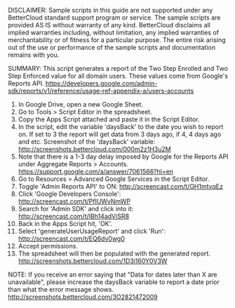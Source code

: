 DISCLAIMER: Sample scripts in this guide are not supported under any BetterCloud standard support program or service. The sample scripts are provided AS IS without warranty of any kind. BetterCloud disclaims all implied warranties including, without limitation, any implied warranties of merchantability or of fitness for a particular purpose. The entire risk arising out of the use or performance of the sample scripts and documentation remains with you.

SUMMARY: This script generates a report of the Two Step Enrolled and Two Step Enforced value for all domain users. These values come from Google's Reports API. https://developers.google.com/admin-sdk/reports/v1/reference/usage-ref-appendix-a/users-accounts

1) In Google Drive, open a new Google Sheet.
2) Go to Tools > Script Editor in the spreadsheet.
3) Copy the Apps Script attached and paste it in the Script Editor.
4) In the script, edit the variable 'daysBack' to the date you wish to report on. If set to 3 the report will get data from 3 days ago, if 4, 4 days ago and etc. Screenshot of the 'daysBack' variable: http://screenshots.bettercloud.com/000m2z1H3u2M
5) Note that there is a 1-3 day delay imposed by Google for the Reports API under Aggregate Reports > Accounts. https://support.google.com/a/answer/7061566?hl=en
6) Go to Resources > Advanced Google Services in the Script Editor.
7) Toggle 'Admin Reports API' to ON: http://screencast.com/t/GH1mtvqEz
8) Click 'Google Developers Console': http://screencast.com/t/PfIUWvNmWP
9) Search for 'Admin SDK' and click into it: http://screencast.com/t/IBh14adViSR8
10) Back in the Apps Script hit, 'OK'.
11) Select 'generateUserUsageReport' and click 'Run': http://screencast.com/t/EQ6dv0wg0
12) Accept permissions.
13) The spreadsheet will then be populated with the generated report.
http://screenshots.bettercloud.com/1D3i160Y0V3W

NOTE: If you receive an error saying that "Data for dates later than X are unavailable", please increase the daysBack variable to report a date prior than what the error message shows. http://screenshots.bettercloud.com/3O2821472009
